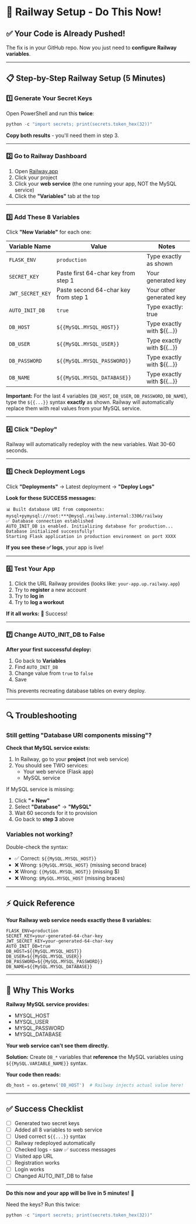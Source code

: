 # 🚀 Railway Setup - Do This Now!

## ✅ Your Code is Already Pushed!

The fix is in your GitHub repo. Now you just need to **configure Railway variables**.

---

## 📋 Step-by-Step Railway Setup (5 Minutes)

### 1️⃣ Generate Your Secret Keys

Open PowerShell and run this **twice**:

```powershell
python -c "import secrets; print(secrets.token_hex(32))"
```

**Copy both results** - you'll need them in step 3.

---

### 2️⃣ Go to Railway Dashboard

1. Open [Railway.app](https://railway.app)
2. Click your project
3. Click your **web service** (the one running your app, NOT the MySQL service)
4. Click the **"Variables"** tab at the top

---

### 3️⃣ Add These 8 Variables

Click **"New Variable"** for each one:

| Variable Name | Value | Notes |
|---------------|-------|-------|
| `FLASK_ENV` | `production` | Type exactly as shown |
| `SECRET_KEY` | Paste first 64-char key from step 1 | Your generated key |
| `JWT_SECRET_KEY` | Paste second 64-char key from step 1 | Your other generated key |
| `AUTO_INIT_DB` | `true` | Type exactly: true |
| `DB_HOST` | `${{MySQL.MYSQL_HOST}}` | Type exactly with ${{...}} |
| `DB_USER` | `${{MySQL.MYSQL_USER}}` | Type exactly with ${{...}} |
| `DB_PASSWORD` | `${{MySQL.MYSQL_PASSWORD}}` | Type exactly with ${{...}} |
| `DB_NAME` | `${{MySQL.MYSQL_DATABASE}}` | Type exactly with ${{...}} |

**Important:** For the last 4 variables (`DB_HOST`, `DB_USER`, `DB_PASSWORD`, `DB_NAME`), type the `${{...}}` syntax **exactly** as shown. Railway will automatically replace them with real values from your MySQL service.

---

### 4️⃣ Click "Deploy"

Railway will automatically redeploy with the new variables. Wait 30-60 seconds.

---

### 5️⃣ Check Deployment Logs

Click **"Deployments"** → Latest deployment → **"Deploy Logs"**

**Look for these SUCCESS messages:**

```
📊 Built database URI from components: mysql+pymysql://root:***@mysql.railway.internal:3306/railway
✅ Database connection established
AUTO_INIT_DB is enabled. Initializing database for production...
Database initialized successfully!
Starting Flask application in production environment on port XXXX
```

**If you see these ✅ logs**, your app is live!

---

### 6️⃣ Test Your App

1. Click the URL Railway provides (looks like: `your-app.up.railway.app`)
2. Try to **register** a new account
3. Try to **log in**
4. Try to **log a workout**

**If it all works:** 🎉 Success!

---

### 7️⃣ Change AUTO_INIT_DB to False

**After your first successful deploy:**

1. Go back to **Variables**
2. Find `AUTO_INIT_DB`
3. Change value from `true` to `false`
4. Save

This prevents recreating database tables on every deploy.

---

## 🔍 Troubleshooting

### Still getting "Database URI components missing"?

**Check that MySQL service exists:**

1. In Railway, go to your **project** (not web service)
2. You should see TWO services:
   - Your web service (Flask app)
   - MySQL service

If MySQL service is missing:
1. Click **"+ New"**
2. Select **"Database"** → **"MySQL"**
3. Wait 60 seconds for it to provision
4. Go back to **step 3** above

### Variables not working?

Double-check the syntax:
- ✅ Correct: `${{MySQL.MYSQL_HOST}}`
- ❌ Wrong: `${MySQL.MYSQL_HOST}` (missing second brace)
- ❌ Wrong: `{{MySQL.MYSQL_HOST}}` (missing $)
- ❌ Wrong: `$MySQL.MYSQL_HOST` (missing braces)

---

## ⚡ Quick Reference

**Your Railway web service needs exactly these 8 variables:**

```env
FLASK_ENV=production
SECRET_KEY=your-generated-64-char-key
JWT_SECRET_KEY=your-generated-64-char-key  
AUTO_INIT_DB=true
DB_HOST=${{MySQL.MYSQL_HOST}}
DB_USER=${{MySQL.MYSQL_USER}}
DB_PASSWORD=${{MySQL.MYSQL_PASSWORD}}
DB_NAME=${{MySQL.MYSQL_DATABASE}}
```

---

## 🎯 Why This Works

**Railway MySQL service provides:**
- MYSQL_HOST
- MYSQL_USER
- MYSQL_PASSWORD
- MYSQL_DATABASE

**Your web service can't see them directly.**

**Solution:** Create `DB_*` variables that **reference** the MySQL variables using `${{MySQL.VARIABLE_NAME}}` syntax.

**Your code then reads:**
```python
db_host = os.getenv('DB_HOST')  # Railway injects actual value here!
```

---

## ✅ Success Checklist

- [ ] Generated two secret keys
- [ ] Added all 8 variables to web service
- [ ] Used correct `${{...}}` syntax
- [ ] Railway redeployed automatically
- [ ] Checked logs - saw ✅ success messages
- [ ] Visited app URL
- [ ] Registration works
- [ ] Login works
- [ ] Changed AUTO_INIT_DB to false

---

**Do this now and your app will be live in 5 minutes!** 🚀

Need the keys? Run this twice:
```powershell
python -c "import secrets; print(secrets.token_hex(32))"
```

